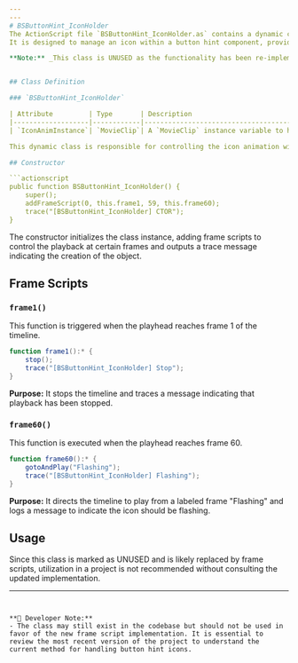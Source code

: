 ```yaml
---
---
# BSButtonHint_IconHolder
The ActionScript file `BSButtonHint_IconHolder.as` contains a dynamic class extending the `MovieClip` class from the Flash library.
It is designed to manage an icon within a button hint component, providing functionality to control animation frames.

**Note:** _This class is UNUSED as the functionality has been re-implemented using frame scripts according to the developers’ note (Scrivener07)._


## Class Definition

### `BSButtonHint_IconHolder`

| Attribute         | Type       | Description                                           |
|-------------------|------------|-------------------------------------------------------|
| `IconAnimInstance`| `MovieClip`| A `MovieClip` instance variable to hold the icon animation.|

This dynamic class is responsible for controlling the icon animation within button hints.

## Constructor

```actionscript
public function BSButtonHint_IconHolder() {
    super();
    addFrameScript(0, this.frame1, 59, this.frame60);
    trace("[BSButtonHint_IconHolder] CTOR");
}
```

The constructor initializes the class instance, adding frame scripts to control the playback at certain frames and outputs a trace message indicating the creation of the object.

## Frame Scripts

### `frame1()`

This function is triggered when the playhead reaches frame 1 of the timeline.

```actionscript
function frame1():* {
    stop();
    trace("[BSButtonHint_IconHolder] Stop");
}
```

**Purpose:** It stops the timeline and traces a message indicating that playback has been stopped.

### `frame60()`

This function is executed when the playhead reaches frame 60.

```actionscript
function frame60():* {
    gotoAndPlay("Flashing");
    trace("[BSButtonHint_IconHolder] Flashing");
}
```

**Purpose:** It directs the timeline to play from a labeled frame "Flashing" and logs a message to indicate the icon should be flashing.

## Usage

Since this class is marked as UNUSED and is likely replaced by frame scripts, utilization in a project is not recommended without consulting the updated implementation.

---
```


**📝 Developer Note:**
- The class may still exist in the codebase but should not be used in favor of the new frame script implementation. It is essential to review the most recent version of the project to understand the current method for handling button hint icons.
